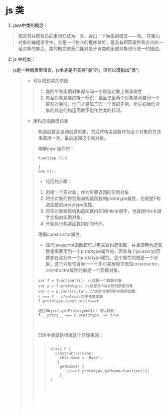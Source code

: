 # js 类

1.  java中类的概念：

   >把具有共同性质的事物归结为一类，得出一个抽象的概念——类。     在面向对象的编程语言中，类是一个独立的程序单位，是具有相同属性和方法的一组对象的集合。类的概念使我们能对属于该类的全部对象进行统一的描述。

2. js 中的类：

   js是一种弱类型语言，js本身是不支持"类"的，但可以模拟出"类";

   >* 可以模仿类的原因 
   >
   >>1. 类的所有实例对象都从同一个原型对象上继承属性
   >>2. 原型对象是类的唯一标识：当且仅当两个对象继承自同一个原型对象时，他们才是属于同一个类的实例。所以初始化对象的状态的构造函数不能作为类的标识。
   >
   >* 用构造函数模仿类
   >
   >  > 构造函数会自动创建对象，然后将构造函数作为这个对象的方法来调用一次，最后返回这个新对象。
   >
   >  >理解new  操作符：
   >  >
   >  >```
   >  >function F(){
   >  >  
   >  >}
   >  >new F();
   >  >```
   >  >
   >  >* 经历的步骤：
   >  >  1. 创建一个空对象，作为将要返回的实例对象
   >  >  2. 将空对象的原型指向构造函数的prototype属性，也就是F构造函数的prototype属性。
   >  >  3. 将空对象赋值给构造函数内部的this关键字，也就是this关键字会指向实例对象。
   >  >  4. 开始执行构造函数内部的代码。
   >  >
   >  > 理解constructor属性:
   >  >
   >  >* 任何javascript函数都可以用来做构造函数，并且调用构造函数是需要用到一个prototype属性的，因此每个javascript函数都在动拥有一个prototype属性。这个属性的值是一个对象，这个对象包含唯一一个不可美居枚举属性constructor，constructor属性的值是一个函数对象。
   >  >
   >  >  ```
   >  >  var f = function(){}; //这是一个函数对象
   >  >  var p = f.prototype; //这是与f相关联的原型对象
   >  >  var c = p.constructor; //这是与原型相关联的函数
   >  >  c === f   //=>true:对于任意函数f.prototype.constructor===f
   >  >
   >  >  ```
   >  >
   >  >  ```
   >  >  通过Object.getPrototypeOf() 可以得到：
   >  >  f.__proto__ === F.prototype  => true
   >  >  ```
   >  >
   >  >  ​
   >  >
   >  >ES6中类就是根据这个原理来的：
   >  >
   >  >>```
   >  >>
   >  >>class F {
   >  >>  constructor(name) 
   >  >>    this.name = 'Base';
   >  >>   }
   >  >>    getName() {
   >  >>       //==>F.prototype.getName=function(){}
   >  >>    }
   >  >>}
   >  >>```
   >  >>
   >  >>​
   >  >
   >  >​
   >
   >  ​

   ​

   ​